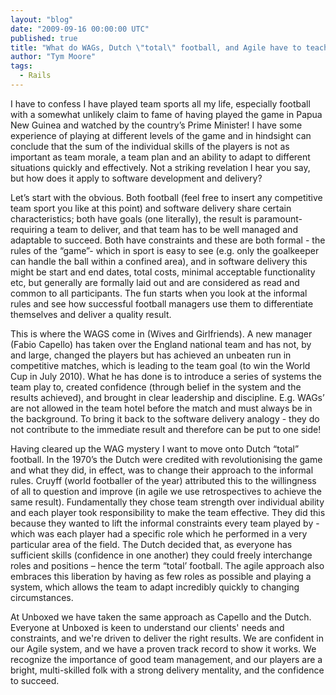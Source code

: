 ```yaml
---
layout: "blog"
date: "2009-09-16 00:00:00 UTC"
published: true
title: "What do WAGs, Dutch \"total\" football, and Agile have to teach us about effective software dev. & delivery?"
author: "Tym Moore"
tags:
  - Rails
---
```


<p>I have to confess I have played team sports all my life, especially football with a somewhat unlikely claim to fame of having played the game in Papua New Guinea and watched by the country&rsquo;s Prime Minister! I have some experience of playing at different levels of the game and in hindsight can conclude that the sum of the individual skills of the players is not as important as team morale, a team plan and an ability to adapt to different situations quickly and effectively. Not a striking revelation I hear you say, but how does it apply to software development and delivery?</p>
<p>Let&rsquo;s start with the obvious. Both football (feel free to insert any competitive team sport you like at this point) and software delivery share certain characteristics; both have goals (one literally), the result is paramount-requiring a team to deliver, and that team has to be well managed and adaptable to succeed. Both have constraints and these are both formal - the rules of the &ldquo;game&rdquo;- which in sport is easy to see (e.g. only the goalkeeper can handle the ball within a confined area), and in software delivery this might be start and end dates, total costs, minimal acceptable functionality etc, but generally are formally laid out and are considered as read and common to all participants. The fun starts when you look at the informal rules and see how successful football managers use them to differentiate themselves and deliver a quality result.</p>
<p>This is where the WAGS come in (Wives and Girlfriends). A new manager (Fabio Capello) has taken over the England national team and has not, by and large, changed the players but has achieved an unbeaten run in competitive matches, which is leading to the team goal (to win the World Cup in July 2010). What he has done is to introduce a series of systems the team play to, created confidence (through belief in the system and the results achieved), and brought in clear leadership and discipline. E.g. WAGs&rsquo; are not allowed in the team hotel before the match and must always be in the background. To bring it back to the software delivery analogy - they do not contribute to the immediate result and therefore can be put to one side!</p>
<p>Having cleared up the WAG mystery I want to move onto Dutch &ldquo;total&rdquo; football. In the 1970&rsquo;s the Dutch were credited with revolutionising the game and what they did, in effect, was to change their approach to the informal rules. Cruyff (world footballer of the year) attributed this to the willingness of all to question and improve (in agile we use retrospectives to achieve the same result). Fundamentally they chose team strength over individual ability and each player took responsibility to make the team effective. They did this because they wanted to lift the informal constraints every team played by - which was each player had a specific role which he performed in a very particular area of the field. The Dutch decided that, as everyone has sufficient skills (confidence in one another) they could freely interchange roles and positions &ndash; hence the term &ldquo;total&rsquo; football. The agile approach also embraces this liberation by having as few roles as possible and playing a system, which allows the team to adapt incredibly quickly to changing circumstances.</p>
<p>At Unboxed we have taken the same approach as Capello and the Dutch. Everyone at Unboxed is keen to understand our clients&#39; needs and constraints, and we&#39;re driven to deliver the right results. We are confident in our Agile system, and we have a proven track record to show it works. We recognize the importance of good team management, and our players are a bright, multi-skilled folk with a strong delivery mentality, and the confidence to succeed.</p>

